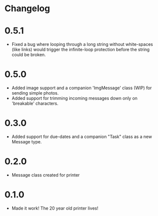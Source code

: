 # Changelog

# 0.5.1
- Fixed a bug where looping through a long string without white-spaces (like links) would trigger the infinite-loop protection before the string could be broken.

# 0.5.0
- Added image support and a companion 'ImgMessage' class (WIP) for sending simple photos.
- Added support for trimming incoming messages down only on 'breakable' characters.

# 0.3.0
- Added support for due-dates and a companion "Task" class as a new Message type.

# 0.2.0
- Message class created for printer

# 0.1.0
- Made it work! The 20 year old printer lives!
